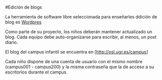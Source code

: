 #Edición de blogs

La herramienta de software libre seleccionada para enseñarles ddición de blog es [Wordpres](http://wordpress.com)

Como parte de su proyecto, los niños deberán mantener actualizado un blog. Cada equipo debe auto-organizarse para escribir, al menos, un post diario.

El blog del campus infantil se encuentra en [http://osl.ugr.es/campus]

Cada niño dispone de una cuenta de usuario con el mismo nombre (campus001 - campus200) y la misma contraseña que la de acceso a su escritorios durante el campus.
